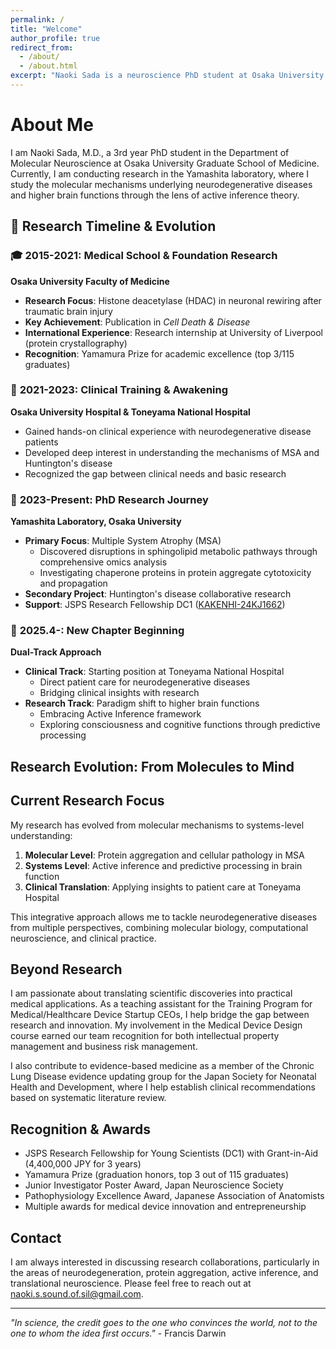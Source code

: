 ```yaml
---
permalink: /
title: "Welcome"
author_profile: true
redirect_from: 
  - /about/
  - /about.html
excerpt: "Naoki Sada is a neuroscience PhD student at Osaka University studying neurodegeneration, protein aggregation, and active inference. JSPS Research Fellow DC1."
---
```


# About Me

I am Naoki Sada, M.D., a 3rd year PhD student in the Department of Molecular Neuroscience at Osaka University Graduate School of Medicine. Currently, I am conducting research in the Yamashita laboratory, where I study the molecular mechanisms underlying neurodegenerative diseases and higher brain functions through the lens of active inference theory.

## 📍 Research Timeline & Evolution

### 🎓 **2015-2021: Medical School & Foundation Research**
**Osaka University Faculty of Medicine**
- **Research Focus**: Histone deacetylase (HDAC) in neuronal rewiring after traumatic brain injury
- **Key Achievement**: Publication in *Cell Death & Disease* 
- **International Experience**: Research internship at University of Liverpool (protein crystallography)
- **Recognition**: Yamamura Prize for academic excellence (top 3/115 graduates)

### 🏥 **2021-2023: Clinical Training & Awakening**
**Osaka University Hospital & Toneyama National Hospital**
- Gained hands-on clinical experience with neurodegenerative disease patients
- Developed deep interest in understanding the mechanisms of MSA and Huntington's disease
- Recognized the gap between clinical needs and basic research

### 🔬 **2023-Present: PhD Research Journey**
**Yamashita Laboratory, Osaka University**
- **Primary Focus**: Multiple System Atrophy (MSA)
  - Discovered disruptions in sphingolipid metabolic pathways through comprehensive omics analysis
  - Investigating chaperone proteins in protein aggregate cytotoxicity and propagation
- **Secondary Project**: Huntington's disease collaborative research
- **Support**: JSPS Research Fellowship DC1 ([KAKENHI-24KJ1662](https://kaken.nii.ac.jp/ja/grant/KAKENHI-PROJECT-24KJ1662/))

### 🚀 **2025.4-: New Chapter Beginning**
**Dual-Track Approach**
- **Clinical Track**: Starting position at Toneyama National Hospital
  - Direct patient care for neurodegenerative diseases
  - Bridging clinical insights with research
- **Research Track**: Paradigm shift to higher brain functions
  - Embracing Active Inference framework
  - Exploring consciousness and cognitive functions through predictive processing

## Research Evolution: From Molecules to Mind

## Current Research Focus

My research has evolved from molecular mechanisms to systems-level understanding:

1. **Molecular Level**: Protein aggregation and cellular pathology in MSA
2. **Systems Level**: Active inference and predictive processing in brain function
3. **Clinical Translation**: Applying insights to patient care at Toneyama Hospital

This integrative approach allows me to tackle neurodegenerative diseases from multiple perspectives, combining molecular biology, computational neuroscience, and clinical practice.

## Beyond Research

I am passionate about translating scientific discoveries into practical medical applications. As a teaching assistant for the Training Program for Medical/Healthcare Device Startup CEOs, I help bridge the gap between research and innovation. My involvement in the Medical Device Design course earned our team recognition for both intellectual property management and business risk management.

I also contribute to evidence-based medicine as a member of the Chronic Lung Disease evidence updating group for the Japan Society for Neonatal Health and Development, where I help establish clinical recommendations based on systematic literature review.

## Recognition & Awards

- JSPS Research Fellowship for Young Scientists (DC1) with Grant-in-Aid (4,400,000 JPY for 3 years)
- Yamamura Prize (graduation honors, top 3 out of 115 graduates)
- Junior Investigator Poster Award, Japan Neuroscience Society
- Pathophysiology Excellence Award, Japanese Association of Anatomists
- Multiple awards for medical device innovation and entrepreneurship

## Contact

I am always interested in discussing research collaborations, particularly in the areas of neurodegeneration, protein aggregation, active inference, and translational neuroscience. Please feel free to reach out at naoki.s.sound.of.sil@gmail.com.

---

*"In science, the credit goes to the one who convinces the world, not to the one to whom the idea first occurs."* - Francis Darwin